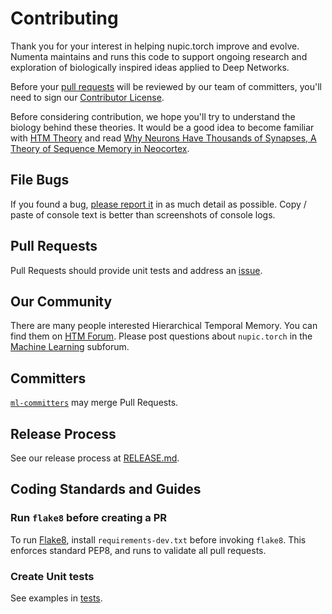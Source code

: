 # Contributing

Thank you for your interest in helping nupic.torch improve and evolve. Numenta maintains and runs this code to support ongoing research and exploration of biologically inspired ideas applied to Deep Networks. 

Before your [pull requests](https://help.github.com/articles/using-pull-requests) will be reviewed by our team of committers, you'll need to sign our [Contributor License](http://numenta.org/licenses/cl/).

Before considering contribution, we hope you'll try to understand the biology behind these theories. It would be a good idea to become familiar with [HTM Theory](https://numenta.org/htm-school/) and read [Why Neurons Have Thousands of Synapses, A Theory of Sequence Memory in Neocortex](https://numenta.com/neuroscience-research/research-publications/papers/why-neurons-have-thousands-of-synapses-theory-of-sequence-memory-in-neocortex/).

## File Bugs

If you found a bug, [please report it](https://github.com/numenta/nupic.torch/issues/new) in as much detail as possible. Copy / paste of console text is better than screenshots of console logs.

## Pull Requests

Pull Requests should provide unit tests and address an [issue](https://github.com/numenta/nupic.torch/issues).

## Our Community

There are many people interested Hierarchical Temporal Memory. You can find them on [HTM Forum](https://discourse.numenta.org/). Please post questions about `nupic.torch` in the [Machine Learning](https://discourse.numenta.org/c/engineering/machine-learning) subforum. 

## Committers

[`ml-committers`](https://github.com/orgs/numenta/teams/ml-committers/members) may merge Pull Requests. 

## Release Process

See our release process at [RELEASE.md](RELEASE.md).

## Coding Standards and Guides

### Run `flake8` before creating a PR

To run [Flake8](http://flake8.pycqa.org/en/latest/), install `requirements-dev.txt` before invoking `flake8`. This enforces standard PEP8, and runs to validate all pull requests.

### Create Unit tests

See examples in [tests](tests).
